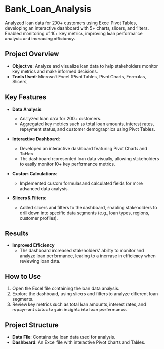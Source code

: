 # Bank_Loan_Analysis
Analyzed loan data for 200+ customers using Excel Pivot Tables, developing an interactive dashboard with 5+ charts, slicers, and filters. Enabled monitoring of 10+ key metrics, improving loan performance analysis and increasing efficiency.

## Project Overview
- **Objective**: Analyze and visualize loan data to help stakeholders monitor key metrics and make informed decisions.
- **Tools Used**: Microsoft Excel (Pivot Tables, Pivot Charts, Formulas, Slicers)

## Key Features
- **Data Analysis**: 
  - Analyzed loan data for 200+ customers.
  - Aggregated key metrics such as total loan amounts, interest rates, repayment status, and customer demographics using Pivot Tables.
  
- **Interactive Dashboard**:
  - Developed an interactive dashboard featuring Pivot Charts and Tables.
  - The dashboard represented loan data visually, allowing stakeholders to easily monitor 10+ key performance metrics.
  
- **Custom Calculations**:
  - Implemented custom formulas and calculated fields for more advanced data analysis.
  
- **Slicers & Filters**:
  - Added slicers and filters to the dashboard, enabling stakeholders to drill down into specific data segments (e.g., loan types, regions, customer profiles).

## Results
- **Improved Efficiency**: 
  - The dashboard increased stakeholders' ability to monitor and analyze loan performance, leading to a increase in efficiency when reviewing loan data.
  
## How to Use
1. Open the Excel file containing the loan data analysis.
2. Explore the dashboard, using slicers and filters to analyze different loan segments.
3. Review key metrics such as total loan amounts, interest rates, and repayment status to gain insights into loan performance.

## Project Structure
- **Data File**: Contains the loan data used for analysis.
- **Dashboard**: An Excel file with interactive Pivot Charts and Tables.

